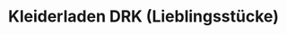 ---
title: "Kleiderladen DRK (Lieblingsstücke)"
url: /elmshorn/kleiderladen-drk-lieblingsstuecke/
shop: Kleidung
---